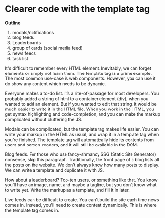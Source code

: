 # Clearer code with the template tag
**Outline**
1. modals/notifications
2. blog feeds
3. Leaderboards
4. group of cards (social media feed)
5. news feeds
6. task list

It's difficult to remember every HTML element. Inevitably, we can forget elements or simply not learn them. The template tag is a prime example. The most common use-case is web components. However, you can use it do show any content which needs to be dynamic.

Everyone makes a to-do list. It’s a rite-of-passage for most developers. You probably added a string of html to a container element (div), when you wanted to add an element. But if you wanted to edit that string, it would be much easier to write it in the HTML file. When you work in the HTML, you get syntax highlighting and code-completion, and you can make the markup complicated without cluttering the JS.

Modals can be complicated, but the template tag makes life easier.  You can write your markup in the HTML as usual, and wrap it in a template tag when you’re finished. The template tag will automatically hide its contents from users and screen-readers, and it will still be available in the DOM.

Blog feeds. For those who use fancy-shmancy SSG (Static Site Generator) nonsense, skip this paragraph. Traditionally, the front page of a blog lists all the posts on the website. We don’t always know how many posts to display. We can write a template and duplicate it with JS.

How about a leaderboard? Top-ten users, or something like that. You know you’ll have an image, name, and maybe a tagline, but you don’t know what to write yet. Write the markup as a template, and fill it in later.

Live feeds can be difficult to create. You can't build the site each time news comes in. Instead, you'll need to create content dynamically. This is where the template tag comes in.